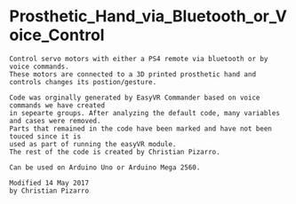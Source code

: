 # Prosthetic_Hand_via_Bluetooth_or_Voice_Control

    Control servo motors with either a PS4 remote via bluetooth or by voice commands.
    These motors are connected to a 3D printed prosthetic hand and controls changes its postion/gesture.
    
    Code was orginally generated by EasyVR Commander based on voice commands we have created 
    in sepearte groups. After analyzing the default code, many variables and cases were removed.
    Parts that remained in the code have been marked and have not been touced since it is
    used as part of running the easyVR module.
    The rest of the code is created by Christian Pizarro.

    Can be used on Arduino Uno or Arduino Mega 2560.
    
    Modified 14 May 2017
    by Christian Pizarro
